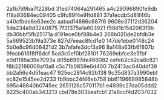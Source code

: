 2a1b7d9ba7f228bd
31ed74064a291465
a4c29096890fe9db
f18a93684ec09405
c9fc89f4e9ffd881
37a1ecdb5d81f46b
a40cfbde8e63ee2c
aabad14866c687f6
9608e37112d36204
5da234a9d3240875
7f31375a1a603921
f58d1b15d2063f9b
db30bbf5fb25171a
d191ece0bf88b4e3
268b020de2bfdb3e
5a669523b19a373e
827d7eeac8fcd1e0
147de1ebe0148c24
5b0e8c96d08421d2
3b7afafe3dcf3a96
8a148a63fb6f807b
9fecb616f8ff6dcf
5cd3c0ef0bf28101
76269ebfce3e5fbf
e0d1186a39e7093a
d05b6997de466082
cefeb2cb2ca8c821
f8b22186008af0a8
c5c71b0859e6d400
7b2413ac640ddf39
bb2a56c4d51eac47
925ec2814c92b138
9c35d837a3990ebf
ec82e1545ee2d233
fb9bbc24f46eb758
bb6119668985848b
695c48840b0745ec
2651126c570117b1
e4939c27da05ddd2
8225c400ab343213
cbd78e303beafcb1
21a8ccf4d2037032
